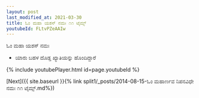 ```yaml
---
layout: post
last_modified_at: 2021-03-30
title: ಓಂ ಮಹಾ ಯಶಸ್ ನಮಃ ೧೧ ಟೈಮ್ಸ್
youtubeId: FLtvPZeAAIw
---
```

 
 
 ಓಂ ಮಹಾ ಯಶಸ್ ನಮಃ  
 
 -  ಯಾರು ಬಹಳ ದೊಡ್ಡ ಖ್ಯಾತಿಯನ್ನು ಹೊಂದಿದ್ದಾರೆ 
 
  
 
  
 
 
 
 
 
 


{% include youtubePlayer.html id=page.youtubeId %}
 
[Next]({{ site.baseurl }}{% link  split1/_posts/2014-08-15-ಓಂ ಮಹಾರ್ಣವ ನಿಪನವಿಧೇ ನಮಃ ೧೧ ಟೈಮ್ಸ್.md%})
 
